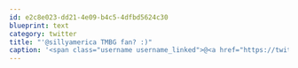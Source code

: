 ```yaml
---
id: e2c8e023-dd21-4e09-b4c5-4dfbd5624c30
blueprint: text
category: twitter
title: "'@sillyamerica TMBG fan? :)"
caption: '<span class="username username_linked">@<a href="https://twitter.com/sillyamerica" title="Val @ Silly America Roadside Attractions">sillyamerica</a></span> TMBG fan? :)'
---
```

